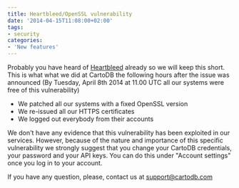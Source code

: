```yaml
---
title: Heartbleed/OpenSSL vulnerability
date: '2014-04-15T11:08:00+02:00'
tags:
- security
categories:
- 'New features'
---
```


Probably you have heard of <a href="http://heartbleed.com/">Heartbleed</a> already so we will keep this short. This is what what we did at CartoDB the following hours after the issue was announced (By Tuesday, April 8th 2014 at 11.00 UTC all our systems were free of this vulnerability)

- We patched all our systems with a fixed OpenSSL version
- We re-issued all our HTTPS certificates
- We logged out everybody from their accounts

We don't have any evidence that this vulnerability has been exploited in our services. However, because of the nature and importance of this specific vulnerability we strongly suggest that you change your CartoDB credentials, your password and your API keys. You can do this under "Account settings" once you log in to your account.

If you have any question, please, contact us at <a href="mailto:support@cartodb.com">support@cartodb.com</a>
